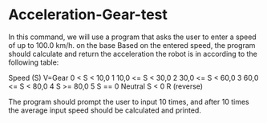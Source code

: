 # Acceleration-Gear-test
In this command, we will use a program that asks the user to enter a speed of up to 100.0 km/h. on the base Based on the entered speed, the program should calculate and return the acceleration the robot is in according to the following table:

Speed (S) V=Gear
0 < S < 10,0 1
10,0 <= S < 30,0 2
30,0 <= S < 60,0 3
60,0 <= S < 80,0 4
S >= 80,0 5
S == 0 Neutral
S < 0 R (reverse)

The program should prompt the user to input 10 times, and after 10 times the average input speed should be calculated and printed.

